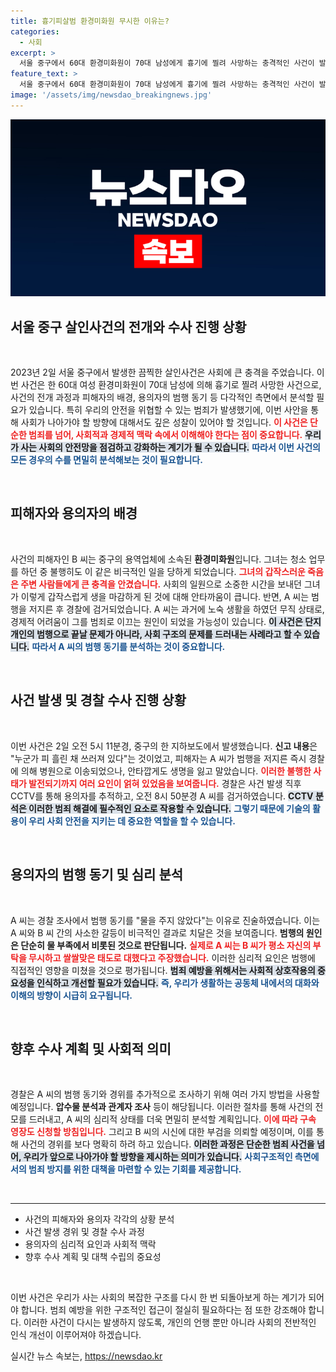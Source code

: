 ```yaml
---
title: 흉기피살범 환경미화원 무시한 이유는?
categories:
  - 사회
excerpt: >
  서울 중구에서 60대 환경미화원이 70대 남성에게 흉기에 찔려 사망하는 충격적인 사건이 발생했습니다. 범인은 물을 주지 않아서 범행을 저질렀다고 진술해, 그 배경에 궁금증이 쏠립니다. 클릭해 사건의 전모를 확인하세요!
feature_text: >
  서울 중구에서 60대 환경미화원이 70대 남성에게 흉기에 찔려 사망하는 충격적인 사건이 발생했습니다. 범인은 물을 주지 않아서 범행을 저질렀다고 진술해, 그 배경에 궁금증이 쏠립니다. 클릭해 사건의 전모를 확인하세요!
image: '/assets/img/newsdao_breakingnews.jpg'
---
```


<p><img src="/assets/img/newsdao_breakingnews.jpg" alt="implanttips 속보" /></p>

<h2 data-ke-size="size26">서울 중구 살인사건의 전개와 수사 진행 상황</h2>

<p data-ke-size="size16">&nbsp;</p>

<p data-ke-size="size16">2023년 2일 서울 중구에서 발생한 끔찍한 살인사건은 사회에 큰 충격을 주었습니다. 이번 사건은 한 60대 여성 환경미화원이 70대 남성에 의해 흉기로 찔려 사망한 사건으로, 사건의 전개 과정과 피해자의 배경, 용의자의 범행 동기 등 다각적인 측면에서 분석할 필요가 있습니다. 특히 우리의 안전을 위협할 수 있는 범죄가 발생했기에, 이번 사안을 통해 사회가 나아가야 할 방향에 대해서도 깊은 성찰이 있어야 할 것입니다. <b><span style="color: #ee2323;">이 사건은 단순한 범죄를 넘어, 사회적과 경제적 맥락 속에서 이해해야 한다는 점이 중요합니다.</span></b> <b><span style="background-color: #21538527;">우리가 사는 사회의 안전망을 점검하고 강화하는 계기가 될 수 있습니다.</span></b> <b><span style="color: #1a5490;">따라서 이번 사건의 모든 경우의 수를 면밀히 분석해보는 것이 필요합니다.</span></b></p>

<p data-ke-size="size16">&nbsp;</p>

<h2 data-ke-size="size26">피해자와 용의자의 배경</h2>

<p data-ke-size="size16">&nbsp;</p>

<p data-ke-size="size16">사건의 피해자인 B 씨는 중구의 용역업체에 소속된 <b>환경미화원</b>입니다. 그녀는 청소 업무를 하던 중 불행히도 이 같은 비극적인 일을 당하게 되었습니다. <b><span style="color: #ee2323;">그녀의 갑작스러운 죽음은 주변 사람들에게 큰 충격을 안겼습니다.</span></b> 사회의 일원으로 소중한 시간을 보내던 그녀가 이렇게 갑작스럽게 생을 마감하게 된 것에 대해 안타까움이 큽니다. 반면, A 씨는 범행을 저지른 후 경찰에 검거되었습니다. A 씨는 과거에 노숙 생활을 하였던 무직 상태로, 경제적 어려움이 그를 범죄로 이끄는 원인이 되었을 가능성이 있습니다. <b><span style="background-color: #21538527;">이 사건은 단지 개인의 범행으로 끝날 문제가 아니라, 사회 구조의 문제를 드러내는 사례라고 할 수 있습니다.</span></b> <b><span style="color: #1a5490;">따라서 A 씨의 범행 동기를 분석하는 것이 중요합니다.</span></b></p>

<p data-ke-size="size16">&nbsp;</p>

<h2 data-ke-size="size26">사건 발생 및 경찰 수사 진행 상황</h2>

<p data-ke-size="size16">&nbsp;</p>

<p data-ke-size="size16">이번 사건은 2일 오전 5시 11분경, 중구의 한 지하보도에서 발생했습니다. <b>신고 내용</b>은 "누군가 피 흘린 채 쓰러져 있다"는 것이었고, 피해자는 A 씨가 범행을 저지른 즉시 경찰에 의해 병원으로 이송되었으나, 안타깝게도 생명을 잃고 말았습니다. <b><span style="color: #ee2323;">이러한 불행한 사태가 발전되기까지 여러 요인이 얽혀 있었음을 보여줍니다.</span></b> 경찰은 사건 발생 직후 CCTV를 통해 용의자를 추적하고, 오전 8시 50분경 A 씨를 검거하였습니다. <b><span style="background-color: #21538527;">CCTV 분석은 이러한 범죄 해결에 필수적인 요소로 작용할 수 있습니다.</span></b> <b><span style="color: #1a5490;">그렇기 때문에 기술의 활용이 우리 사회 안전을 지키는 데 중요한 역할을 할 수 있습니다.</span></b></p>

<p data-ke-size="size16">&nbsp;</p>

<h2 data-ke-size="size26">용의자의 범행 동기 및 심리 분석</h2>

<p data-ke-size="size16">&nbsp;</p>

<p data-ke-size="size16">A 씨는 경찰 조사에서 범행 동기를 "물을 주지 않았다"는 이유로 진술하였습니다. 이는 A 씨와 B 씨 간의 사소한 갈등이 비극적인 결과로 치달은 것을 보여줍니다. <b>범행의 원인은 단순히 물 부족에서 비롯된 것으로 판단됩니다.</b> <b><span style="color: #ee2323;">실제로 A 씨는 B 씨가 평소 자신의 부탁을 무시하고 쌀쌀맞은 태도로 대했다고 주장했습니다.</span></b> 이러한 심리적 요인은 범행에 직접적인 영향을 미쳤을 것으로 평가됩니다. <b><span style="background-color: #21538527;">범죄 예방을 위해서는 사회적 상호작용의 중요성을 인식하고 개선할 필요가 있습니다.</span></b> <b><span style="color: #1a5490;">즉, 우리가 생활하는 공동체 내에서의 대화와 이해의 방향이 시급히 요구됩니다.</span></b></p>

<p data-ke-size="size16">&nbsp;</p>

<h2 data-ke-size="size26">향후 수사 계획 및 사회적 의미</h2>

<p data-ke-size="size16">&nbsp;</p>

<p data-ke-size="size16">경찰은 A 씨의 범행 동기와 경위를 추가적으로 조사하기 위해 여러 가지 방법을 사용할 예정입니다. <b>압수물 분석과 관계자 조사</b> 등이 해당됩니다. 이러한 절차를 통해 사건의 전모를 드러내고, A 씨의 심리적 상태를 더욱 면밀히 분석할 계획입니다. <b><span style="color: #ee2323;">이에 따라 구속 영장도 신청할 방침입니다.</span></b> 그리고 B 씨의 시신에 대한 부검을 의뢰할 예정이며, 이를 통해 사건의 경위를 보다 명확히 하려 하고 있습니다. <b><span style="background-color: #21538527;">이러한 과정은 단순한 범죄 사건을 넘어, 우리가 앞으로 나아가야 할 방향을 제시하는 의미가 있습니다.</span></b> <b><span style="color: #1a5490;">사회구조적인 측면에서의 범죄 방지를 위한 대책을 마련할 수 있는 기회를 제공합니다.</span></b></p>

<p data-ke-size="size16">&nbsp;</p>

<hr>

<ul>
  <li>사건의 피해자와 용의자 각각의 상황 분석</li>
  <li>사건 발생 경위 및 경찰 수사 과정</li>
  <li>용의자의 심리적 요인과 사회적 맥락</li>
  <li>향후 수사 계획 및 대책 수립의 중요성</li>
</ul>

<p data-ke-size="size16">&nbsp;</p>

<p data-ke-size="size16">이번 사건은 우리가 사는 사회의 복잡한 구조를 다시 한 번 되돌아보게 하는 계기가 되어야 합니다. 범죄 예방을 위한 구조적인 접근이 절실히 필요하다는 점 또한 강조해야 합니다. 이러한 사건이 다시는 발생하지 않도록, 개인의 언행 뿐만 아니라 사회의 전반적인 인식 개선이 이루어져야 하겠습니다.</p>
실시간 뉴스 속보는, <a href="https://newsdao.kr" rel="dofollow">https://newsdao.kr</a>


